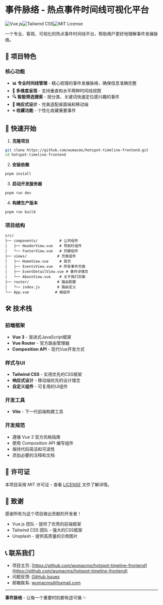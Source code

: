 # 事件脉络 - 热点事件时间线可视化平台

![Vue.js](https://img.shields.io/badge/Vue.js-3.x-green)![Tailwind CSS](https://img.shields.io/badge/Tailwind-CSS-blue)![MIT License](https://img.shields.io/badge/license-MIT-green)

一个专业、客观、可视化的热点事件时间线平台，帮助用户更好地理解事件发展脉络。

## 🌟 项目特色

### 核心功能
- **📊 专业时间线管理** - 精心梳理的事件发展脉络，确保信息准确完整
- **🎯 多维度呈现** - 支持垂直和水平两种时间线视图
- **🔍 智能筛选搜索** - 按分类、关键词快速定位感兴趣的事件
- **📱 响应式设计** - 完美适配桌面端和移动端
- **⭐ 收藏功能** - 个性化收藏重要事件

## 🚀 快速开始

1. **克隆项目**
```bash
git clone https://github.com/wumacms/hotspot-timeline-frontend.git
cd hotspot-timeline-frontend
```

2. **安装依赖**
```bash
pnpm install
```

3. **启动开发服务器**
```bash
pnpm run dev
```

4. **构建生产版本**
```bash
pnpm run build
```

### 项目结构
```
src/
├── components/          # 公共组件
│   ├── HeaderView.vue   # 导航栏组件
│   └── FooterView.vue   # 页脚组件
├── views/              # 页面组件
│   ├── HomeView.vue     # 首页
│   ├── EventsView.vue   # 所有事件页面
│   ├── EventDetailView.vue # 事件详情页
│   └── AboutView.vue    # 关于我们页面
├── router/             # 路由配置
│   └── index.js        # 路由定义
└── App.vue            # 根组件
```

## 🛠 技术栈

### 前端框架
- **Vue 3** - 渐进式JavaScript框架
- **Vue Router** - 官方路由管理器
- **Composition API** - 现代Vue开发方式

### 样式与UI
- **Tailwind CSS** - 实用优先的CSS框架
- **响应式设计** - 移动端优先的设计理念
- **自定义组件** - 可复用的UI组件

### 开发工具
- **Vite** - 下一代前端构建工具

### 开发规范
- 遵循 Vue 3 官方风格指南
- 使用 Composition API 编写组件
- 保持代码简洁和可读性
- 添加必要的注释和文档

## 📄 许可证

本项目采用 MIT 许可证 - 查看 [LICENSE](LICENSE) 文件了解详情。

## 🙏 致谢

感谢所有为这个项目做出贡献的开发者！

- Vue.js 团队 - 提供了优秀的前端框架
- Tailwind CSS 团队 - 强大的CSS框架
- Unsplash - 提供高质量的示例图片

## 📞 联系我们

- 项目主页: [https://github.com/wumacms/hotspot-timeline-frontend](https://github.com/wumacms/hotspot-timeline-frontend)
- 问题反馈: [GitHub Issues](https://github.com/wumacms/hotspot-timeline-frontend/issues)
- 邮箱联系: wumacms@foxmail.com

---

**事件脉络** - 让每一个重要时刻都有迹可循 ✨
